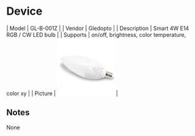 
# Device

| Model | GL-B-001Z  |
| Vendor  | Gledopto  |
| Description | Smart 4W E14 RGB / CW LED bulb |
| Supports | on/off, brightness, color temperature, color xy |
| Picture | ![../images/devices/GL-B-001Z.jpg](../images/devices/GL-B-001Z.jpg) |

## Notes

None
